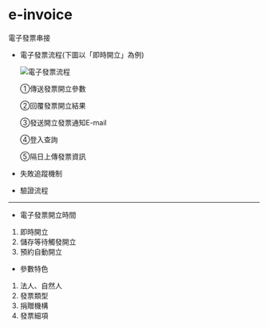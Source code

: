 # e-invoice
電子發票串接
- 電子發票流程(下圖以「即時開立」為例)
  
  ![電子發票流程](https://github.com/Josephine-M-Li/e-invoice/assets/77156174/96b136b9-ce9a-453b-9133-a82ea24e35d7)


    ①傳送發票開立參數
  
    ②回覆發票開立結果
  
    ③發送開立發票通知E-mail

    ④登入查詢

    ⑤隔日上傳發票資訊

- 失敗追蹤機制
- 驗證流程


* * *

- 電子發票開立時間
1.  即時開立
2.  儲存等待觸發開立
3.  預約自動開立

- 參數特色
1. 法人、自然人
2. 發票類型
3. 捐贈機構
4. 發票細項








